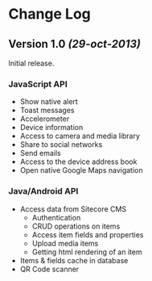 Change Log
==========

## Version 1.0 *(29-oct-2013)*
Initial release.

### JavaScript API
 * Show native alert
 * Toast messages
 * Accelerometer
 * Device information
 * Access to camera and media library
 * Share to social networks
 * Send emails
 * Access to the device address book
 * Open native Google Maps navigation

### Java/Android API
 * Access data from Sitecore CMS
   * Authentication
   * CRUD operations on items
   * Access item fields and properties
   * Upload media items
   * Getting html rendering of an item
 * Items & fields cache in database
 * QR Code scanner
